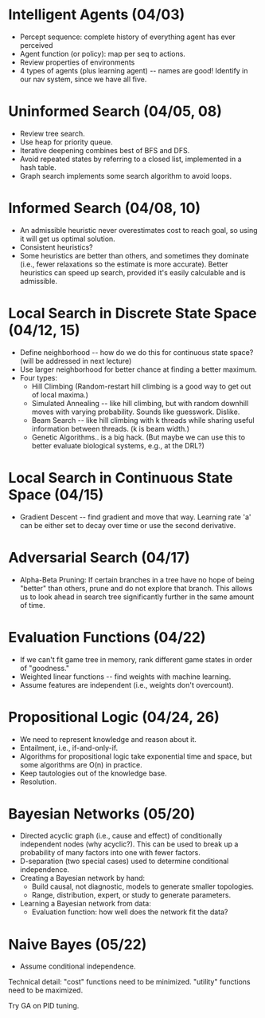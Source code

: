 

# Intelligent Agents (04/03)
<!-- Try incorporating this into OSUAR nav code -->
  * Percept sequence: complete history of everything agent has ever perceived
  * Agent function (or policy): map per seq to actions.
  * Review properties of environments
  * 4 types of agents (plus learning agent) -- names are good! Identify in our nav system, since we have all five.

# Uninformed Search (04/05, 08)
   * Review tree search.
   * Use heap for priority queue.
   * Iterative deepening combines best of BFS and DFS.
   * Avoid repeated states by referring to a closed list, implemented in a hash table.
   * Graph search implements some search algorithm to avoid loops.

# Informed Search (04/08, 10)
  * An admissible heuristic never overestimates cost to reach goal, so using it will get us optimal solution.
  * Consistent heuristics?
  * Some heuristics are better than others, and sometimes they dominate (i.e., fewer relaxations so the estimate is more accurate). Better heuristics can speed up search, provided it's easily calculable and is admissible.

# Local Search in Discrete State Space (04/12, 15)
  * Define neighborhood -- how do we do this for continuous state space? (will be addressed in next lecture)
  * Use larger neighborhood for better chance at finding a better maximum.
  * Four types:
    - Hill Climbing (Random-restart hill climbing is a good way to get out of local maxima.)
    - Simulated Annealing -- like hill climbing, but with random downhill moves with varying probability. Sounds like guesswork. Dislike.
    - Beam Search -- like hill climbing with k threads while sharing useful information between threads. (k is beam width.)
    - Genetic Algorithms.. is a big hack. (But maybe we can use this to better evaluate biological systems, e.g., at the DRL?)

# Local Search in Continuous State Space (04/15)
  * Gradient Descent -- find gradient and move that way. Learning rate 'a' can be either set to decay over time or use the second derivative.

# Adversarial Search (04/17)
  * Alpha-Beta Pruning: If certain branches in a tree have no hope of being "better" than others, prune and do not explore that branch. This allows us to look ahead in search tree significantly further in the same amount of time.

# Evaluation Functions (04/22)
  * If we can't fit game tree in memory, rank different game states in order of "goodness."
  * Weighted linear functions -- find weights with machine learning.
  * Assume features are independent (i.e., weights don't overcount).

# Propositional Logic (04/24, 26)
  * We need to represent knowledge and reason about it.
  * Entailment, i.e., if-and-only-if.
  * Algorithms for propositional logic take exponential time and space, but some algorithms are O(n) in practice.
  * Keep tautologies out of the knowledge base.
  * Resolution.   <!-- TODO: Figure this out. -->

# Bayesian Networks (05/20)
  * Directed acyclic graph (i.e., cause and effect) of conditionally
    independent nodes (why acyclic?). This can be used to break up
    a probability of many factors into one with fewer factors.
  * D-separation (two special cases) used to determine conditional independence.
  * Creating a Bayesian network by hand:
    - Build causal, not diagnostic, models to generate smaller topologies.
    - Range, distribution, expert, or study to generate parameters.
  * Learning a Bayesian network from data:
    - Evaluation function: how well does the network fit the data?

# Naive Bayes (05/22)
  * Assume conditional independence.

Technical detail: "cost" functions need to be minimized. "utility" functions need to be maximized.

Try GA on PID tuning.


<!--
vim: syntax=markdown
-->

